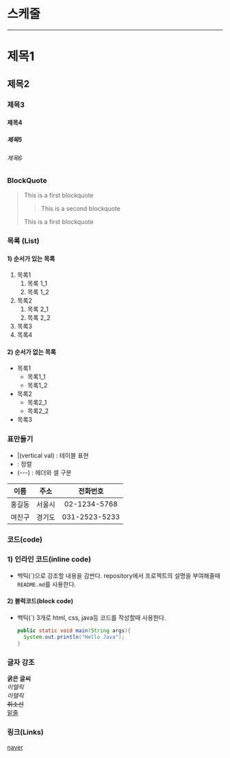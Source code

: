 # 스케줄

---

# 제목1

## 제목2

### 제목3

#### 제목4

##### 제목5

###### 제목6

### BlockQuote
> This is a first blockquote
>
> > This is a second blockquote
> 
> This is a first blockquote 

### 목록 (List)

#### 1) 순서가 있는 목록

1. 목록1  
   1. 목록 1_1  
   2. 목록 1_2  
2. 목록2
   1. 목록 2_1
   2. 목록 2_2
3. 목록3
4. 목록4

#### 2) 순서가 없는 목록

- 목록1
  - 목록1_1
  - 목록1_2
- 목록2
  - 목록2_1
  - 목록2_2
- 목록3

### 표만들기

- |(vertical val) : 테이블 표현
- : 정렬
- (---) : 헤더와 셀 구분

|이름|주소|전화번호|
| :----: | :----: | :----------: |
|홍길동|서울시|02-1234-5768|
|여진구|경기도|031-2523-5233|


### 코드(code)
### 1) 인라인 코드(inline code)
- 백틱(\`)으로 강조할 내용을 감싼다.
repository에서 프로젝트의 설명을 부여해줄때 `README.md`를 사용한다.

#### 2) 블럭코드(block code)
- 백틱(`) 3개로 html, css, java등 코드를 작성할때 사용한다.

  ```java
  public static void main(String args){
    System.out.println("Hello Java");
  }
  ```

### 글자 강조

**굵은 글씨**  
*이텔릭*  
_이텔릭_  
~~취소선~~  
<u>밑줄</u>  

### 링크(Links)

[naver](https://naver.com/)
